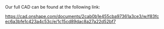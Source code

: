 Our full CAD can be found at the following link:

https://cad.onshape.com/documents/2cab0b1e455cba97361a3ce3/w/f83fcec6a3bfe1c423a4c53c/e/1c15cd89dac8a27a22d52bf7
